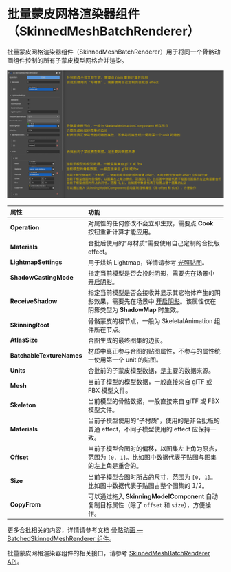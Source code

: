 # 批量蒙皮网格渲染器组件（SkinnedMeshBatchRenderer）

批量蒙皮网格渲染器组件（SkinnedMeshBatchRenderer）用于将同一个骨骼动画组件控制的所有子蒙皮模型网格合并渲染。

![mesh batch](./img/batched-skinning-model-component.png)

| 属性 | 功能 |
| :--- | :--- |
| **Operation**         | 对属性的任何修改不会立即生效，需要点 **Cook** 按钮重新计算才能应用。 |
| **Materials**         | 合批后使用的“母材质”需要使用自己定制的合批版 effect。 |
| **LightmapSettings**  | 用于烘焙 Lightmap，详情请参考 [光照贴图](../../concepts/scene/light/lightmap.md)。 |
| **ShadowCastingMode** | 指定当前模型是否会投射阴影，需要先在场景中 [开启阴影](../../concepts/scene/light/shadow.md#%E5%BC%80%E5%90%AF%E9%98%B4%E5%BD%B1)。 |
| **ReceiveShadow**     | 指定当前模型是否会接收并显示其它物体产生的阴影效果，需要先在场景中 [开启阴影](../../concepts/scene/light/shadow.md#%E5%BC%80%E5%90%AF%E9%98%B4%E5%BD%B1)。该属性仅在阴影类型为 **ShadowMap** 时生效。 |
| **SkinningRoot**      |骨骼蒙皮的根节点，一般为 SkeletalAnimation 组件所在节点。  |
| **AtlasSize**         | 合图生成的最终图集的边长。 |
| **BatchableTextureNames** | 材质中真正参与合图的贴图属性，不参与的属性统一使用第一个 unit 的贴图。 |
| **Units**     | 合批前的子蒙皮模型数据，是主要的数据来源。 |
| **Mesh**      | 当前子模型的模型数据，一般直接来自 glTF 或 FBX 模型文件。 |
| **Skeleton**  | 当前模型的骨骼数据，一般直接来自 glTF 或 FBX 模型文件。 |
| **Materials** | 当前子模型使用的“子材质”，使用的是非合批版的普通 effect，不同子模型使用的 effect 应保持一致。 |
| **Offset**    | 当前子模型合图时的偏移，以图集左上角为原点，范围为 `[0, 1]`。比如图中数据代表子贴图与图集的左上角是重合的。 |
| **Size**      | 当前子模型合图时所占的尺寸，范围为 `[0, 1]`。比如图中数据代表子贴图占整个图集的 1/2。 |
| **CopyFrom**  | 可以通过拖入 **SkinningModelComponent** 自动复制目标属性（除了 `offset` 和 `size`），方便操作。 |

更多合批相关的内容，详情请参考文档 [骨骼动画 — BatchedSkinnedMeshRenderer 组件](../../animation/skeletal-animation.md)。

批量蒙皮网格渲染器组件的相关接口，请参考 [SkinnedMeshBatchRenderer API](%__APIDOC__%/zh/class/SkinnedMeshBatchRenderer)。
